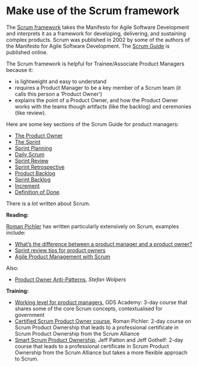 # Make use of the Scrum framework

The [Scrum framework](https://www.scrumguides.org/scrum-guide.html) takes the Manifesto for Agile Software Development and interprets it as a framework for developing, delivering, and sustaining complex products. Scrum was published in 2002 by some of the authors of the Manifesto for Agile Software Development. The [Scrum Guide](https://www.scrumguides.org/scrum-guide.html) is published online. 

The Scrum framework is helpful for Trainee/Associate Product Managers because it:

- is lightweight and easy to understand
- requires a Product Manager to be a key member of a Scrum team (it calls this person a ‘Product Owner’)
- explains the point of a Product Owner, and how the Product Owner works with the teams though artifacts (like the backlog) and ceremonies (like review).

Here are some key sections of the Scrum Guide for product managers:

- [The Product Owner](https://www.scrumguides.org/scrum-guide.html#team-po)
- [The Sprint](https://www.scrumguides.org/scrum-guide.html#events-sprint)
- [Sprint Planning](https://www.scrumguides.org/scrum-guide.html#events-planning)
- [Daily Scrum](https://www.scrumguides.org/scrum-guide.html#events-daily)
- [Sprint Review](https://www.scrumguides.org/scrum-guide.html#events-review)
- [Sprint Retrospective](https://www.scrumguides.org/scrum-guide.html#events-retro)
- [Product Backlog](https://www.scrumguides.org/scrum-guide.html#artifacts-productbacklog)
- [Sprint Backlog](https://www.scrumguides.org/scrum-guide.html#artifacts-sprintbacklog)
- [Increment](https://www.scrumguides.org/scrum-guide.html#artifacts-increment)
- [Definition of Done](https://www.scrumguides.org/scrum-guide.html#artifact-transparency-done).

There is a _lot_ written about Scrum.

**Reading:**

[Roman Pichler](https://www.romanpichler.com/blog/) has written particularly extensively on Scrum, examples include:

- [What’s the difference between a product manager and a product owner?](https://www.romanpichler.com/blog/product-manager-vs-product-owner/)
- [Sprint review tips for product owners](http://www.romanpichler.com/blog/sprint-review-tips-for-product-owners/)
- [Agile Product Management with Scrum](https://www.romanpichler.com/romans-books/agile-product-management-with-scrum/)

Also:

- [Product Owner Anti-Patterns](https://age-of-product.com/product-owner-anti-patterns/), *Stefan Wolpers*

**Training:**

- [Working level for product managers](https://www.gov.uk/guidance/working-level-for-product-managers-course-description), GDS Academy: 3-day course that shares some of the core Scrum concepts, contextualised for government
- [Certified Scrum Product Owner course](https://www.romanpichler.com/training-courses/certified-scrum-product-owner-course/), Roman Pichler: 2-day course on Scrum Product Ownership that leads to a professional certificate in Scrum Product Ownership from the Scrum Alliance
- [Smart Scrum Product Ownership](https://www.eventbrite.com/o/jeff-gothelf-amp-jeff-patton-10943943076), Jeff Patton and Jeff Gothelf: 2-day course that leads to a professional certificate in Scrum Product Ownership from the Scrum Alliance but takes a more flexible approach to Scrum.
